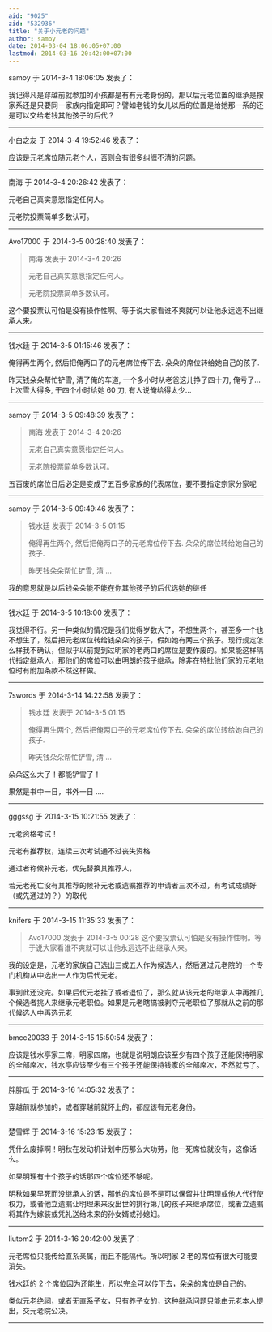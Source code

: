 ```yaml
---
aid: "9025"
zid: "532936"
title: "关于小元老的问题"
author: samoy
date: 2014-03-04 18:06:05+07:00
lastmod: 2014-03-16 20:42:00+07:00
---
```


samoy 于 2014-3-4 18:06:05 发表了：

我记得凡是穿越前就参加的小孩都是有有元老身份的，那以后元老位置的继承是按家系还是只要同一家族内指定即可？譬如老钱的女儿以后的位置是给她那一系的还是可以交给老钱其他孩子的后代？

---

小白之友 于 2014-3-4 19:52:46 发表了：

应该是元老席位随元老个人，否则会有很多纠缠不清的问题。

---

南海 于 2014-3-4 20:26:42 发表了：

元老自己真实意愿指定任何人。

元老院投票简单多数认可。

---

Avo17000 于 2014-3-5 00:28:40 发表了：

> 南海 发表于 2014-3-4 20:26
>
> 元老自己真实意愿指定任何人。
>
> 元老院投票简单多数认可。

这个要投票认可怕是没有操作性啊。等于说大家看谁不爽就可以让他永远选不出继承人来。

---

钱水廷 于 2014-3-5 01:15:46 发表了：

俺得再生两个, 然后把俺两口子的元老席位传下去. 朵朵的席位转给她自己的孩子.

昨天钱朵朵帮忙铲雪, 清了俺的车道, 一个多小时从老爸这儿挣了四十刀, 俺亏了...上次雪大得多, 干四个小时给她 60 刀, 有人说俺给得太少...

---

samoy 于 2014-3-5 09:48:39 发表了：

> 南海 发表于 2014-3-4 20:26
>
> 元老自己真实意愿指定任何人。
>
> 元老院投票简单多数认可。

五百废的席位日后必定是变成了五百多家族的代表席位，要不要指定宗家分家呢

---

samoy 于 2014-3-5 09:49:46 发表了：

> 钱水廷 发表于 2014-3-5 01:15
>
> 俺得再生两个, 然后把俺两口子的元老席位传下去. 朵朵的席位转给她自己的孩子.
>
> 昨天钱朵朵帮忙铲雪, 清 ...

我的意思就是以后钱朵朵能不能在你其他孩子的后代选她的继任

---

钱水廷 于 2014-3-5 10:18:00 发表了：

我觉得不行。另一种类似的情况是我们觉得岁数大了，不想生两个，甚至多一个也不想生了，然后把元老席位转给钱朵朵的孩子，假如她有两三个孩子。现行规定怎么样我不确认，但似乎以前提到过明家的老两口的席位是要作废的。如果能这样隔代指定继承人，那他们的席位可以由明朗的孩子继承，除非在特批他们家的元老地位时有附加条款不然这样做。

---

7swords 于 2014-3-14 14:22:58 发表了：

> 钱水廷 发表于 2014-3-5 01:15
>
> 俺得再生两个, 然后把俺两口子的元老席位传下去. 朵朵的席位转给她自己的孩子.
>
> 昨天钱朵朵帮忙铲雪, 清 ...

朵朵这么大了！都能铲雪了！

果然是书中一日，书外一日 ....

---

gggssg 于 2014-3-15 10:21:55 发表了：

元老资格考试！

元老有推荐权，连续三次考试通不过丧失资格

通过者称候补元老，优先替换其推荐人，

若元老死亡没有其推荐的候补元老或遗嘱推荐的申请者三次不过，有考试成绩好（或先通过的？）的取代

---

knifers 于 2014-3-15 11:35:33 发表了：

> Avo17000 发表于 2014-3-5 00:28 这个要投票认可怕是没有操作性啊。等于说大家看谁不爽就可以让他永远选不出继承人来。

我的设定是，元老的家族自己选出三或五人作为候选人，然后通过元老院的一个专门机构从中选出一人作为后代元老。

事到此还没完。如果后代元老挂了或者退位了，那么就从该元老的继承人中再推几个候选者挑人来继承元老职位。如果是元老瞎搞被剥夺元老职位了那就从之前的那代候选人中再选元老

---

bmcc20033 于 2014-3-15 15:50:54 发表了：

应该是钱水亭家三席，明家四席，也就是说明朗应该至少有四个孩子还能保持明家的全部席次，钱水亭应该至少有三个孩子还能保持钱家的全部席次，不然就亏了。

---

胖胖瓜 于 2014-3-16 14:05:32 发表了：

穿越前就参加的，或者穿越前就怀上的，都应该有元老身份。

---

楚雪辉 于 2014-3-16 15:23:15 发表了：

凭什么废掉啊！明秋在发动机计划中历那么大功劳，他一死席位就没有，这像话么。

如果明理有十个孩子的话那四个席位还不够呢。

明秋如果早死而没继承人的话，那他的席位是不是可以保留并让明理或他人代行使权力，或者他立遗嘱让明理未来没出世的排行第几的孩子来继承席位，或者立遗嘱将其作为嫁装或凭礼送给未来的孙女婿或孙媳妇。

---

liutom2 于 2014-3-16 20:42:00 发表了：

元老席位只能传给直系亲属，而且不能隔代。所以明家 2 老的席位有很大可能要消失。

钱水廷的 2 个席位因为还能生，所以完全可以传下去，朵朵的席位是自己的。

类似元老绝祠，或者无直系子女，只有养子女的，这种继承问题只能由元老本人提出，交元老院公决。

---
